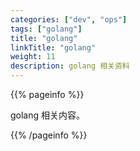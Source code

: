 ```yaml
---
categories: ["dev", "ops"]
tags: ["golang"] 
title: "golang"
linkTitle: "golang"
weight: 11
description: golang 相关资料
---
```


{{% pageinfo %}}

golang 相关内容。

{{% /pageinfo %}}
